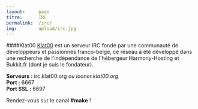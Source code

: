```yaml
---
layout: 	page
titre: 		IRC
permalink: 	/irc/
img:		upload/irc.jpg
---  
```

  

####Klat00
[Klat00][klat00] est un serveur IRC fondé par une communauté de développeurs et passionnés franco-belge, ce réseau à été développé dans une recherche de l'indépendance de l'hébergeur Harmony-Hosting et Bukkit.fr (dont je suis le fondateur).


**Serveurs :** irc.klat00.org *ou iooner.klat00.org*  
**Port :** 6667  
**Port SSL :** 6697  

Rendez-vous sur le canal **#make** !

[klat00]:	http://klat00.org/
